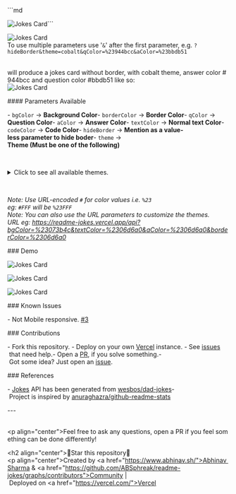 
  
 ​```md 
 ​<!--​ Markdown ​--> 
  
 ​![​Jokes Card​](https://readme-jokes.vercel.app/api) 
 ​``` 
  
 ​![​Jokes Card​](https://readme-jokes.vercel.app/api?hideBorder) 
 ​<br/> 
 ​To use multiple parameters use '​`&`​' after the first parameter, e.g. ​`?hideBorder&theme=cobalt&qColor=%23944bcc&aColor=%23bbdb51` 
  
 ​will produce a jokes card without border, with cobalt theme, answer color #944bcc and question color #bbdb51 like so: 
 ​<br/> 
 ​![​Jokes Card​](https://readme-jokes.vercel.app/api?hideBorder&theme=cobalt&qColor=%23944bcc&aColor=%23bbdb51) 
  
 ​####​ ​Parameters Available 
  
 ​-​ ​`bgColor`​ → ​**Background Color** 
 ​-​ ​`borderColor`​ → ​**Border Color** 
 ​-​ ​`qColor`​ → ​**Question Color** 
 ​-​ ​`aColor`​ → ​**Answer Color** 
 ​-​ ​`textColor`​ → ​**Normal text Color** 
 ​-​ ​`codeColor`​ → ​**Code Color** 
 ​-​ ​`hideBorder`​ → ​**Mention as a value-less parameter to hide boder** 
 ​-​ ​`theme`​ → ​**Theme (Must be one of the following)** 
  
 ​<details> 
 ​<summary>Click to see all available themes.</summary> 
  
 ​<br/> 
  
 ​<table> 
 ​ <tr> 
 ​  <th>Theme Name</th> 
 ​  <th>Preview Image</th> 
 ​ </tr> 
 ​ <tr> 
 ​ <td>default</td> 
 ​ <td style="padding-top:4px"><img src = "https://readme-jokes.vercel.app/api"></td> 
 ​ </tr> 
  
 ​ <tr> 
 ​ <td>gradientBlue</td> 
 ​ <td style="padding-top:4px"><img src = "https://readme-jokes.vercel.app/api?theme=gradientBlue"></td> 
 ​ </tr> 
  
 ​ <tr> 
 ​ <td>solidBlue</td> 
 ​ <td style="padding-top:4px"><img src = "https://readme-jokes.vercel.app/api?theme=solidBlue"></td> 
 ​ </tr> 
  
 ​ <tr> 
 ​ <td>halloween</td> 
 ​ <td style="padding-top:4px"><img src = "https://readme-jokes.vercel.app/api?theme=halloween"></td> 
 ​ </tr> 
  
 ​ <tr> 
 ​ <td>watermelon</td> 
 ​ <td style="padding-top:4px"><img src = "https://readme-jokes.vercel.app/api?theme=watermelon"></td> 
 ​ </tr> 
  
 ​ <tr> 
 ​ <td>pinkish</td> 
 ​ <td style="padding-top:4px"><img src = "https://readme-jokes.vercel.app/api?theme=pinkish"></td> 
 ​ </tr> 
  
 ​ <tr> 
 ​ <td>daySky</td> 
 ​ <td style="padding-top:4px"><img src = "https://readme-jokes.vercel.app/api?theme=daySky"></td> 
 ​ </tr> 
  
 ​ <tr> 
 ​ <td>radical</td> 
 ​ <td style="padding-top:4px"><img src = "https://readme-jokes.vercel.app/api?theme=radical"></td> 
 ​ </tr> 
  
 ​ <tr> 
 ​ <td>merko</td> 
 ​ <td style="padding-top:4px"><img src = "https://readme-jokes.vercel.app/api?theme=merko"></td> 
 ​ </tr> 
  
 ​ <tr> 
 ​ <td>gruvbox</td> 
 ​ <td style="padding-top:4px"><img src = "https://readme-jokes.vercel.app/api?theme=gruvbox"></td> 
 ​ </tr> 
  
 ​ <tr> 
 ​ <td>tokyonight</td> 
 ​ <td style="padding-top:4px"><img src = "https://readme-jokes.vercel.app/api?theme=tokyonight"></td> 
 ​ </tr> 
  
 ​ <tr> 
 ​ <td>onedark</td> 
 ​ <td style="padding-top:4px"><img src = "https://readme-jokes.vercel.app/api?theme=onedark"></td> 
 ​ </tr> 
  
 ​ <tr> 
 ​ <td>cobalt</td> 
 ​ <td style="padding-top:4px"><img src = "https://readme-jokes.vercel.app/api?theme=cobalt"></td> 
 ​ </tr> 
  
 ​ <tr> 
 ​ <td>synthwave</td> 
 ​ <td style="padding-top:4px"><img src = "https://readme-jokes.vercel.app/api?theme=synthwave"></td> 
 ​ </tr> 
  
 ​ <tr> 
 ​ <td>dracula</td> 
 ​ <td style="padding-top:4px"><img src = "https://readme-jokes.vercel.app/api?theme=dracula"></td> 
 ​ </tr> 
  
 ​ <tr> 
 ​ <td>prussian</td> 
 ​ <td style="padding-top:4px"><img src = "https://readme-jokes.vercel.app/api?theme=prussian"></td> 
 ​ </tr> 
  
 ​ <tr> 
 ​ <td>monokai</td> 
 ​ <td style="padding-top:4px"><img src = "https://readme-jokes.vercel.app/api?theme=monokai"></td> 
 ​ </tr> 
  
 ​ <tr> 
 ​ <td>vue</td> 
 ​ <td style="padding-top:4px"><img src = "https://readme-jokes.vercel.app/api?theme=vue"></td> 
 ​ </tr> 
  
 ​ <tr> 
 ​ <td>vue-dark</td> 
 ​ <td style="padding-top:4px"><img src = "https://readme-jokes.vercel.app/api?theme=vue-dark"></td> 
 ​ </tr> 
  
 ​ <tr> 
 ​ <td>nightowl</td> 
 ​ <td style="padding-top:4px"><img src = "https://readme-jokes.vercel.app/api?theme=nightowl"></td> 
 ​ </tr> 
  
 ​ <tr> 
 ​ <td>buefy</td> 
 ​ <td style="padding-top:4px"><img src = "https://readme-jokes.vercel.app/api?theme=buefy"></td> 
 ​ </tr> 
  
 ​ <tr> 
 ​ <td>blue-green</td> 
 ​ <td style="padding-top:4px"><img src = "https://readme-jokes.vercel.app/api?theme=blue-green"></td> 
 ​ </tr> 
  
 ​ <tr> 
 ​ <td>algolia</td> 
 ​ <td style="padding-top:4px"><img src = "https://readme-jokes.vercel.app/api?theme=algolia"></td> 
 ​ </tr> 
  
 ​ <tr> 
 ​ <td>darcula</td> 
 ​ <td style="padding-top:4px"><img src = "https://readme-jokes.vercel.app/api?theme=darcula"></td> 
 ​ </tr> 
  
 ​ <tr> 
 ​ <td>bear</td> 
 ​ <td style="padding-top:4px"><img src = "https://readme-jokes.vercel.app/api?theme=bear"></td> 
 ​ </tr> 
  
 ​ <tr> 
 ​ <td>solarized-dark</td> 
 ​ <td style="padding-top:4px"><img src = "https://readme-jokes.vercel.app/api?theme=solarized-dark"></td> 
 ​ </tr> 
  
 ​ <tr> 
 ​ <td>solarized-light</td> 
 ​ <td style="padding-top:4px"><img src = "https://readme-jokes.vercel.app/api?theme=solarized-light"></td> 
 ​ </tr> 
  
 ​ <tr> 
 ​ <td>gotham</td> 
 ​ <td style="padding-top:4px"><img src = "https://readme-jokes.vercel.app/api?theme=gotham"></td> 
 ​ </tr> 
  
 ​ <tr> 
 ​ <td>material-palenight</td> 
 ​ <td style="padding-top:4px"><img src = "https://readme-jokes.vercel.app/api?theme=material-palenight"></td> 
 ​ </tr> 
  
 ​ <tr> 
 ​ <td>graywhite</td> 
 ​ <td style="padding-top:4px"><img src = "https://readme-jokes.vercel.app/api?theme=graywhite"></td> 
 ​ </tr> 
  
 ​ <tr> 
 ​ <td>ayu-mirage</td> 
 ​ <td style="padding-top:4px"><img src = "https://readme-jokes.vercel.app/api?theme=ayu-mirage"></td> 
 ​ </tr> 
  
 ​ <tr> 
 ​ <td>calm</td> 
 ​ <td style="padding-top:4px"><img src = "https://readme-jokes.vercel.app/api?theme=calm"></td> 
 ​ </tr> 
  
 ​ <tr> 
 ​ <td>flag-india</td> 
 ​ <td style="padding-top:4px"><img src = "https://readme-jokes.vercel.app/api?theme=flag-india"></td> 
 ​ </tr> 
  
 ​ <tr> 
 ​ <td>omni</td> 
 ​ <td style="padding-top:4px"><img src = "https://readme-jokes.vercel.app/api?theme=omni"></td> 
 ​ </tr> 
  
 ​ <tr> 
 ​ <td>react</td> 
 ​ <td style="padding-top:4px"><img src = "https://readme-jokes.vercel.app/api?theme=react"></td> 
 ​ </tr> 
  
 ​ <tr> 
 ​ <td>blueberry</td> 
 ​ <td style="padding-top:4px"><img src = "https://readme-jokes.vercel.app/api?theme=blueberry"></td> 
 ​ </tr> 
  
 ​ <tr> 
 ​ <td>random</td> 
 ​ <td style="padding-top:4px"><img src = "https://readme-jokes.vercel.app/api?theme=random"></td> 
 ​ </tr> 
  
 ​ </table> 
  
 ​</details> 
  
 ​<br/> 
  
 ​_Note: Use URL-encoded ​`#`​ for color values i.e. ​`%23`​<br/>_ 
 ​_eg: ​`#FFF`​ will be ​`%23FFF`​<br/>_ 
 ​_Note: You can also use the URL parameters to customize the themes.<br/>_ 
 ​_URL eg: https://readme-jokes.vercel.app/api?bgColor=%23073b4c&textColor=%2306d6a0&aColor=%2306d6a0&borderColor=%2306d6a0_ 
  
 ​###​ ​Demo 
  
 ​![​Jokes Card​](https://readme-jokes.vercel.app/api) 
  
 ​![​Jokes Card​](https://readme-jokes.vercel.app/api?bgColor=%23073b4c&textColor=%2306d6a0&aColor=%2306d6a0&borderColor=%2306d6a0) 
  
 ​![​Jokes Card​](https://readme-jokes.vercel.app/api?bgColor=%23212529&textColor=%23ffddd2&qColor=%23f94144&aColor=%2390be6d&borderColor=%23f9c74f&codeColor=%23f9c74f) 
  
 ​###​ ​Known Issues 
  
 ​-​ Not Mobile responsive. [​#3​](https://github.com/ABSphreak/readme-jokes/issues/3) 
  
 ​###​ ​Contributions 
  
 ​-​ Fork this repository. 
 ​-​ Deploy on your own [​Vercel​](https://vercel.com/) instance. 
 ​-​ See [​issues​](https://github.com/ABSphreak/readme-jokes/issues) that need help. 
 ​-​ Open a [​PR​](https://github.com/ABSphreak/readme-jokes/pulls), if you solve something. 
 ​-​ Got some idea? Just open an [​issue​](https://github.com/ABSphreak/readme-jokes/issues/new). 
  
 ​###​ ​References 
  
 ​-​ [​Jokes​](https://github.com/ABSphreak/readme-jokes/blob/master/src/jokes.json) API has been generated from [​wesbos/dad-jokes​](https://github.com/wesbos/dad-jokes) 
 ​-​ Project is inspired by [​anuraghazra/github-readme-stats​](https://github.com/anuraghazra/github-readme-stats) 
  
 ​--- 
  
 ​<p align="center">Feel free to ask any questions, open a PR if you feel something can be done differently!</p> 
 ​<h2 align="center">🌟Star this repository🌟</h2> 
 ​<p align="center">Created by <a href="https://www.abhinav.sh/">Abhinav Sharma</a> & <a href="https://github.com/ABSphreak/readme-jokes/graphs/contributors">Community</a> | Deployed on <a href="https://vercel.com/">Vercel</a></p>
